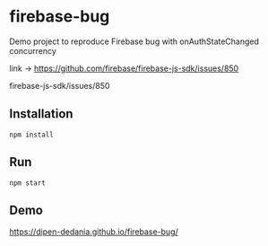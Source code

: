 # firebase-bug

Demo project to reproduce Firebase bug with onAuthStateChanged concurrency 

link -> https://github.com/firebase/firebase-js-sdk/issues/850

firebase-js-sdk/issues/850


## Installation
```
npm install
```

## Run
```
npm start
```

## Demo

https://dipen-dedania.github.io/firebase-bug/